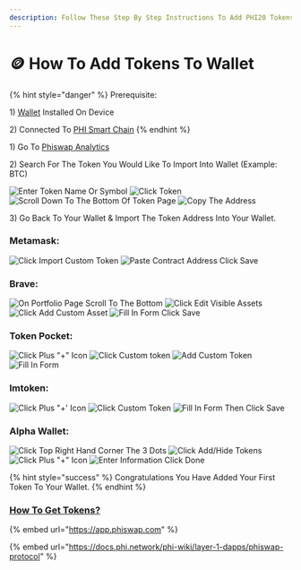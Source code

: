 ```yaml
---
description: Follow These Step By Step Instructions To Add PHI20 Tokens To Any Wallet
---
```


# 🪙 How To Add Tokens To Wallet

{% hint style="danger" %}
Prerequisite:&#x20;

1\) [Wallet](compatible-wallets/) Installed On Device&#x20;

2\) Connected To [PHI Smart Chain](compatible-wallets/additional-wallets-setup/)
{% endhint %}

1\) Go To [Phiswap Analytics ](https://info.phiswap.com)

2\) Search For The Token You Would Like To Import Into Wallet (Example: BTC)

![Enter Token Name Or Symbol](../.gitbook/assets/IMG\_4691.jpg) ![Click Token](../.gitbook/assets/IMG\_4692.jpg) ![Scroll Down To The Bottom Of Token Page](../.gitbook/assets/IMG\_4693.jpg) ![Copy The Address](../.gitbook/assets/IMG\_4694.jpg)

3\)  Go Back To Your Wallet & Import The Token Address Into Your Wallet.

### &#x20;Metamask:

![Click Import Custom Token](../.gitbook/assets/IMG\_4696.jpg) ![Paste Contract Address Click Save](../.gitbook/assets/IMG\_4697.jpg)

### Brave:

![On Portfolio Page Scroll To The Bottom](<../.gitbook/assets/IMG\_4703 2.jpg>) ![Click Edit Visible Assets](../.gitbook/assets/IMG\_4704.jpg) ![Click Add Custom Asset](../.gitbook/assets/IMG\_4695.jpg) ![Fill In Form Click Save](../.gitbook/assets/IMG\_4698.jpg)

### Token Pocket:

![Click Plus "+" Icon ](../.gitbook/assets/IMG\_4699.jpg) ![Click Custom token](../.gitbook/assets/IMG\_4700.jpg) ![Add Custom Token](../.gitbook/assets/IMG\_4701.jpg) ![Fill In Form](../.gitbook/assets/IMG\_4702.jpg)

### Imtoken:

![Click Plus "+' Icon](../.gitbook/assets/IMG\_4718.jpg) ![Click Custom Token](../.gitbook/assets/IMG\_4719.jpg) ![Fill In Form Then Click Save](../.gitbook/assets/IMG\_4720.jpg)

### Alpha Wallet:

![Click Top Right Hand Corner The 3 Dots](../.gitbook/assets/IMG\_4722.jpg) ![Click Add/Hide Tokens](../.gitbook/assets/IMG\_4723.jpg) ![Click Plus "+" Icon](../.gitbook/assets/IMG\_4724.jpg) ![Enter Information Click Done](../.gitbook/assets/IMG\_4726.jpg)

{% hint style="success" %}
&#x20;Congratulations You Have Added Your First Token To Your Wallet.
{% endhint %}

### [How To Get Tokens?](https://app.phiswap.com)&#x20;

{% embed url="https://app.phiswap.com" %}

{% embed url="https://docs.phi.network/phi-wiki/layer-1-dapps/phiswap-protocol" %}
